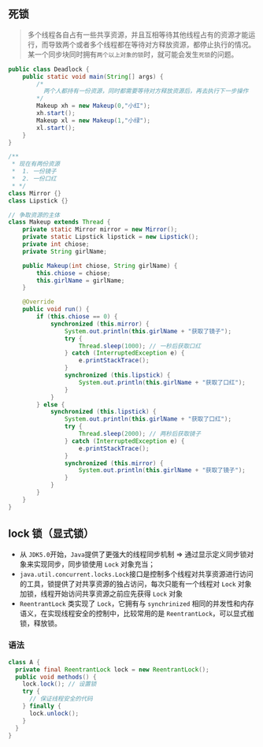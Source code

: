 ## 死锁
> 多个线程各自占有一些共享资源，并且互相等待其他线程占有的资源才能运行，而导致两个或者多个线程都在等待对方释放资源，都停止执行的情况。某一个同步块同时拥有`两个以上对象的锁`时，就可能会发生`死锁`的问题。

```java
public class Deadlock {
    public static void main(String[] args) {
        /*
          两个人都持有一份资源，同时都需要等待对方释放资源后，再去执行下一步操作
        */
        Makeup xh = new Makeup(0,"小红");
        xh.start();
        Makeup xl = new Makeup(1,"小绿");
        xl.start();
    }
}

/**
 * 现在有两份资源
 *  1. 一份镜子
 *  2. 一份口红
 * */
class Mirror {}
class Lipstick {}

// 争取资源的主体
class Makeup extends Thread {
    private static Mirror mirror = new Mirror();
    private static Lipstick lipstick = new Lipstick();
    private int chiose;
    private String girlName;

    public Makeup(int chiose, String girlName) {
        this.chiose = chiose;
        this.girlName = girlName;
    }

    @Override
    public void run() {
        if (this.chiose == 0) {
            synchronized (this.mirror) {
                System.out.println(this.girlName + "获取了镜子");
                try {
                    Thread.sleep(1000); // 一秒后获取口红
                } catch (InterruptedException e) {
                    e.printStackTrace();
                }
                synchronized (this.lipstick) {
                    System.out.println(this.girlName + "获取了口红");
                }
            }
        } else {
            synchronized (this.lipstick) {
                System.out.println(this.girlName + "获取了口红");
                try {
                    Thread.sleep(2000); // 两秒后获取镜子
                } catch (InterruptedException e) {
                    e.printStackTrace();
                }
                synchronized (this.mirror) {
                    System.out.println(this.girlName + "获取了镜子");
                }
            }
        }
    }
}

```

## lock 锁（显式锁）
* 从 `JDK5.0`开始，`Java`提供了更强大的线程同步机制 => 通过显示定义同步锁对象来实现同步，同步锁使用 `Lock` 对象充当；
* `java.util.concurrent.locks.Lock`接口是控制多个线程对共享资源进行访问的工具，锁提供了对共享资源的独占访问，每次只能有一个线程对 `Lock` 对象加锁，线程开始访问共享资源之前应先获得 `Lock` 对象
* `ReentrantLock` 类实现了 `Lock`，它拥有与 `synchrinized` 相同的并发性和内存语义，在实现线程安全的控制中，比较常用的是 `ReentrantLock`，可以显式枷锁，释放锁。

### 语法
```java
class A {
  private final ReentrantLock lock = new ReentrantLock();
  public void methods() {
    lock.lock(); // 设置锁
    try {
      // 保证线程安全的代码
    } finally {
      lock.unlock();
    }
  }
}
```